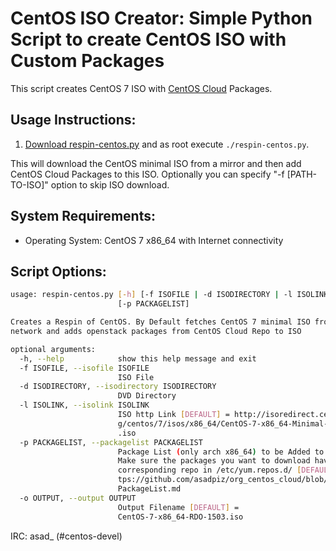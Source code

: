 # CentOS ISO Creator: Simple Python Script to create CentOS ISO with Custom Packages

This script creates CentOS 7 ISO with [CentOS Cloud](http://buildlogs.centos.org/centos/7/cloud/openstack-kilo/) Packages.

## Usage Instructions:
1. [Download respin-centos.py](https://github.com/asadpiz/centos-respin/) and as root execute `./respin-centos.py`.

This will download the CentOS minimal ISO from a mirror and then add CentOS Cloud Packages to this ISO. Optionally you can specify "-f [PATH-TO-ISO]" option to skip ISO download.

## System Requirements:
* Operating System: CentOS 7 x86_64 with Internet connectivity

## Script Options:
```bash
usage: respin-centos.py [-h] [-f ISOFILE | -d ISODIRECTORY | -l ISOLINK]
                        [-p PACKAGELIST]

Creates a Respin of CentOS. By Default fetches CentOS 7 minimal ISO from the
network and adds openstack packages from CentOS Cloud Repo to ISO

optional arguments:
  -h, --help            show this help message and exit
  -f ISOFILE, --isofile ISOFILE
                        ISO File
  -d ISODIRECTORY, --isodirectory ISODIRECTORY
                        DVD Directory
  -l ISOLINK, --isolink ISOLINK
                        ISO http Link [DEFAULT] = http://isoredirect.centos.or
                        g/centos/7/isos/x86_64/CentOS-7-x86_64-Minimal-1503-01
                        .iso
  -p PACKAGELIST, --packagelist PACKAGELIST
                        Package List (only arch x86_64) to be Added to ISO,
                        Make sure the packages you want to download have a
                        corresponding repo in /etc/yum.repos.d/ [DEFAULT] = ht
                        tps://github.com/asadpiz/org_centos_cloud/blob/master/
                        PackageList.md
  -o OUTPUT, --output OUTPUT
                        Output Filename [DEFAULT] =
                        CentOS-7-x86_64-RDO-1503.iso

```
IRC: asad_ (#centos-devel)

